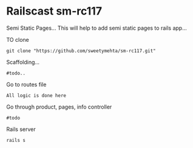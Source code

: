 
Railscast sm-rc117
==================

Semi Static Pages...
This will help to add semi static pages to rails app...

TO clone
```
git clone "https://github.com/sweetymehta/sm-rc117.git"
```


Scaffolding...
```
#todo..
```
Go to routes file
```
All logic is done here
```
Go through product, pages, info controller
```
#todo
```
Rails server
```
rails s
```



